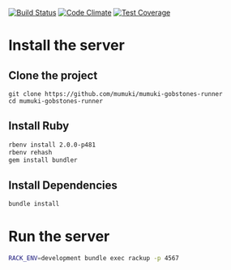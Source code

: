 [![Build Status](https://travis-ci.org/mumuki/mumuki-gobstones-server.svg?branch=master)](https://travis-ci.org/mumuki/mumuki-gobstones-server)
[![Code Climate](https://codeclimate.com/github/mumuki/mumuki-gobstones-server/badges/gpa.svg)](https://codeclimate.com/github/mumuki/mumuki-gobstones-server)
[![Test Coverage](https://codeclimate.com/github/mumuki/mumuki-gobstones-server/badges/coverage.svg)](https://codeclimate.com/github/mumuki/mumuki-gobstones-server)

# Install the server

## Clone the project

```
git clone https://github.com/mumuki/mumuki-gobstones-runner 
cd mumuki-gobstones-runner
```

## Install Ruby

```bash
rbenv install 2.0.0-p481
rbenv rehash
gem install bundler
```

## Install Dependencies

```bash
bundle install
```

# Run the server

```bash
RACK_ENV=development bundle exec rackup -p 4567
```



